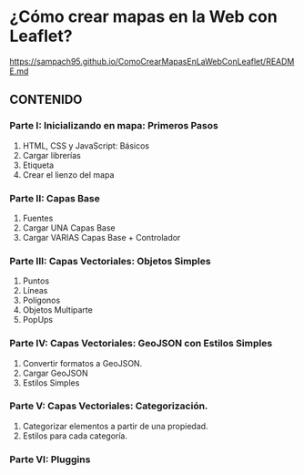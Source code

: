 # ¿Cómo crear mapas en la Web con Leaflet?

https://sampach95.github.io/ComoCrearMapasEnLaWebConLeaflet/README.md

## CONTENIDO

### Parte I: Inicializando en mapa: Primeros Pasos
  1. HTML, CSS y JavaScript: Básicos
  2. Cargar librerías
  3. Etiqueta <div>
  4. Crear el lienzo del mapa

### Parte II: Capas Base
  1. Fuentes
  2. Cargar UNA Capas Base
  3. Cargar VARIAS Capas Base + Controlador

### Parte III: Capas Vectoriales: Objetos Simples
  1. Puntos
  2. Líneas
  3. Polígonos
  4. Objetos Multiparte
  5. PopUps
 
### Parte IV: Capas Vectoriales: GeoJSON con Estilos Simples
  1. Convertir formatos a GeoJSON.
  2. Cargar GeoJSON 
  3. Estilos Simples 

### Parte V: Capas Vectoriales: Categorización. 
  1. Categorizar elementos a partir de una propiedad. 
  2. Estilos para cada categoría.
 
### Parte VI: Pluggins
  
